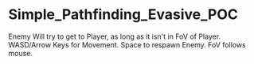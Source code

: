 # Simple_Pathfinding_Evasive_POC
Enemy Will try to get to Player, as long as it isn't in FoV of Player. WASD/Arrow Keys for Movement. Space to respawn Enemy. FoV follows mouse.
